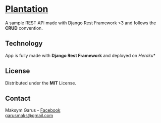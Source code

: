 # [Plantation](api-plantation.herokuapp.com)
A sample REST API made with Django Rest Framework &lt;3 and follows the **CRUD** convention.
## Technology
App is fully made with **Django Rest Framework** and deployed on *Heroku** 

## License
Distributed under the **MIT** License.

## Contact 
Maksym Garus - [Facebook](https://www.facebook.com/kermox) <br>
garusmaks@gmail.com
